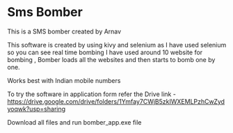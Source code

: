 # Sms Bomber

This is a SMS bomber created by Arnav

This software is created by using kivy and selenium
as I have used selenium so you can see real time bombing I have used around 10 website for bombing , Bomber loads all the websites and then starts to bomb one by one.

Works best with Indian mobile numbers 

To try the software in application form refer the
Drive link - https://drive.google.com/drive/folders/1Ymfay7CWjB5zkIWXEMLPzhCwZydyoqwk?usp=sharing

Download all files and run bomber_app.exe file
